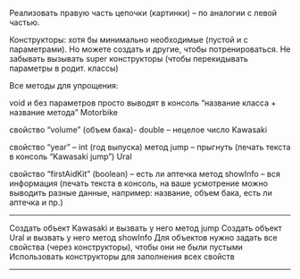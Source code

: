Реализовать правую часть цепочки (картинки) – по аналогии с левой частью.

Конструкторы: хотя бы минимально необходимые (пустой и с параметрами).
Но можете создать и другие, чтобы потренироваться.
Не забывать вызывать super конструкторы (чтобы перекидывать параметры в родит. классы)

Все методы для упрощения:

void и без параметров
просто выводят в консоль “название класса + название метода”
Motorbike

свойство “volume” (объем бака)- double – нецелое число
Kawasaki

свойство “year” – int (год выпуска)
метод jump – прыгнуть (печать текста в консоль “Kawasaki jump”)
Ural

свойство “firstAidKit” (boolean) – есть ли аптечка
метод showInfo – вся информация (печать текста в консоль, на ваше усмотрение можно выводить разные данные, например: название, объем бака, есть ли аптечка и пр.)

***
Создать объект Kawasaki и вызвать у него метод jump
Создать объект Ural и вызвать у него метод showInfo
Для объектов нужно задать все свойства (через конструкторы), чтобы они не были пустыми
Использовать конструкторы для заполнения всех свойств
***
